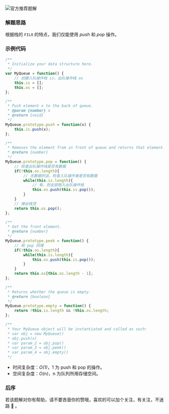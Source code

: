 ![官方推荐题解](https://pic.leetcode-cn.com/1615649992-QvMuco-%E6%9C%AA%E6%A0%87%E9%A2%98-1.png)

### 解题思路

根据栈的 `FILO` 的特点，我们仅能使用 *push* 和 *pop* 操作。

### 示例代码

```javascript
/**
 * Initialize your data structure here.
 */
var MyQueue = function() {
    // 创建入队操作栈 is，出队操作栈 os
    this.is = [];
    this.os = [];
};

/**
 * Push element x to the back of queue.
 * @param {number} x
 * @return {void}
 */
MyQueue.prototype.push = function(x) {
    this.is.push(x);
};

/**
 * Removes the element from in front of queue and returns that element.
 * @return {number}
 */
MyQueue.prototype.pop = function() {
    // 检查出队操作栈是否有数据
    if(!this.os.length){
        // 无数据的话，检查入队操作者是否有数据
        while(this.is.length){
            // 有，则全部倒入出队操作栈
            this.os.push(this.is.pop());
        }
    }
    // 弹出栈顶
    return this.os.pop();
};

/**
 * Get the front element.
 * @return {number}
 */
MyQueue.prototype.peek = function() {
    // 和 pop 同理
    if(!this.os.length){
        while(this.is.length){
            this.os.push(this.is.pop());
        }
    }
    return this.os[this.os.length - 1];
};

/**
 * Returns whether the queue is empty.
 * @return {boolean}
 */
MyQueue.prototype.empty = function() {
    return !this.is.length && !this.os.length;
};

/**
 * Your MyQueue object will be instantiated and called as such:
 * var obj = new MyQueue()
 * obj.push(x)
 * var param_2 = obj.pop()
 * var param_3 = obj.peek()
 * var param_4 = obj.empty()
 */
```

* 时间复杂度：*O(1)*，1 为 push 和 pop 的操作。
* 空间复杂度：*O(n)*，n 为队列所用存储空间。

### 后序

若该题解对你有帮助，请不要吝啬你的赞哦，喜欢的可以加个关注，有关注，不迷路 🎉 。